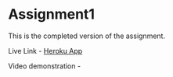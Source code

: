 # Assignment1

This is the completed version of the assignment.

Live Link - [Heroku App](https://dabblelabsassignment1.herokuapp.com/apollo)

Video demonstration - []()
